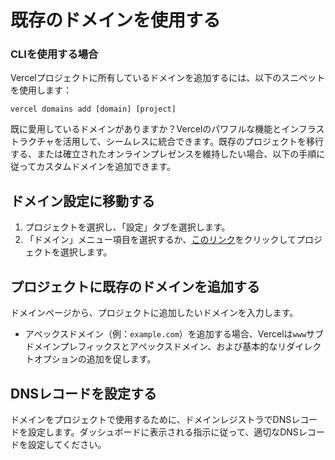 # 既存のドメインを使用する

### CLIを使用する場合

Vercelプロジェクトに所有しているドメインを追加するには、以下のスニペットを使用します：

```terminal
vercel domains add [domain] [project]
```

既に愛用しているドメインがありますか？Vercelのパワフルな機能とインフラストラクチャを活用して、シームレスに統合できます。既存のプロジェクトを移行する、または確立されたオンラインプレゼンスを維持したい場合、以下の手順に従ってカスタムドメインを追加できます。

## ドメイン設定に移動する

1. プロジェクトを選択し、「設定」タブを選択します。
2. 「ドメイン」メニュー項目を選択するか、[このリンク](https://vercel.com/d?to=%2F%5Bteam%5D%2F%5Bproject%5D%2Fsettings%2Fdomains&title=Go+to+Domains)をクリックしてプロジェクトを選択します。

## プロジェクトに既存のドメインを追加する

ドメインページから、プロジェクトに追加したいドメインを入力します。

- アペックスドメイン（例：`example.com`）を追加する場合、Vercelは`www`サブドメインプレフィックスとアペックスドメイン、および基本的なリダイレクトオプションの追加を促します。

## DNSレコードを設定する

ドメインをプロジェクトで使用するために、ドメインレジストラでDNSレコードを設定します。ダッシュボードに表示される指示に従って、適切なDNSレコードを設定してください。
